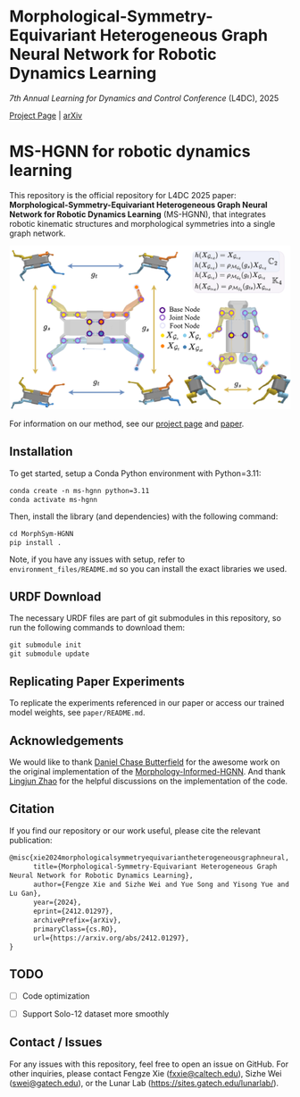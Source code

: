 # Morphological-Symmetry-Equivariant Heterogeneous Graph Neural Network for Robotic Dynamics Learning

*7th Annual Learning for Dynamics and Control Conference* (L4DC), 2025

[Project Page](https://lunarlab-gatech.github.io/MorphSym-HGNN/) | [arXiv](https://arxiv.org/abs/2412.01297)

# MS-HGNN for robotic dynamics learning
This repository is the official repository for L4DC 2025 paper: **Morphological-Symmetry-Equivariant Heterogeneous Graph Neural Network for Robotic Dynamics Learning** (MS-HGNN), that integrates robotic kinematic structures and morphological symmetries into a single graph network.

![Figure 2](paper/teaser.png)

For information on our method, see our [project page](https://lunarlab-gatech.github.io/MorphSym-HGNN/) and [paper](https://arxiv.org/abs/2412.01297).

## Installation
To get started, setup a Conda Python environment with Python=3.11:
```
conda create -n ms-hgnn python=3.11
conda activate ms-hgnn
```

Then, install the library (and dependencies) with the following command:
```
cd MorphSym-HGNN
pip install .
```

Note, if you have any issues with setup, refer to `environment_files/README.md` so you can install the exact libraries we used.

## URDF Download
The necessary URDF files are part of git submodules in this repository, so run the following commands to download them:
```
git submodule init
git submodule update
```

## Replicating Paper Experiments

To replicate the experiments referenced in our paper or access our trained model weights, see `paper/README.md`.

## Acknowledgements

We would like to thank [Daniel Chase Butterfield](https://scholar.google.com/citations?user=i5PF63IAAAAJ&hl=en) for the awesome work on the original implementation of the [Morphology-Informed-HGNN](https://github.com/lunarlab-gatech/Morphology-Informed-HGNN). And thank [Lingjun Zhao](https://scholar.google.com/citations?user=iyNynZwAAAAJ&hl=en) for the helpful discussions on the implementation of the code.

## Citation

If you find our repository or our work useful, please cite the relevant publication:

```
@misc{xie2024morphologicalsymmetryequivariantheterogeneousgraphneural,
      title={Morphological-Symmetry-Equivariant Heterogeneous Graph Neural Network for Robotic Dynamics Learning}, 
      author={Fengze Xie and Sizhe Wei and Yue Song and Yisong Yue and Lu Gan},
      year={2024},
      eprint={2412.01297},
      archivePrefix={arXiv},
      primaryClass={cs.RO},
      url={https://arxiv.org/abs/2412.01297}, 
}
```

## TODO
- [ ] Code optimization
- [ ] Support Solo-12 dataset more smoothly


## Contact / Issues

For any issues with this repository, feel free to open an issue on GitHub. For other inquiries, please contact Fengze Xie (fxxie@caltech.edu), Sizhe Wei (swei@gatech.edu), or the Lunar Lab (https://sites.gatech.edu/lunarlab/).

